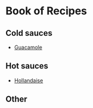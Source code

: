 # Book of Recipes

## Cold sauces
* [Guacamole](guacamole.md)

## Hot sauces
* [Hollandaise](hollandaise.md)

## Other
